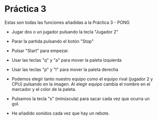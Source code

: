 # Práctica 3
Estas son todas las funciones añadidas a la Práctica 3 - PONG

+ Jugar dos o un jugador pulsando la tecla "Jugador 2"
+ Parar la partida pulsando el botón "Stop"
+ Pulsar "Start" para empezar.
+ Usar las teclas "q" y "a" para mover la paleta izquierda
+ Usar las teclas "p" y "l" para mover la paleta derecha

+ Podemos elegir tanto nuestro equipo como el equipo rival (jugador 2 y CPU) pulsando en la imagen. Al elegir equipo cambia el nombre en el marcador y el color de la paleta.
+ Pulsamos la tecla "s" (minúscula) para sacar cada vez que ocurra un gol.
+ He añadido sonidos cada vez que hay un rebote.
